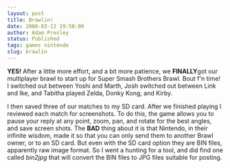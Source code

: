 ```yaml
---
layout: post
title: Brawlin!
date: 2008-03-12 19:58:00
author: Adam Presley
status: Published
tags: games nintendo
slug: brawlin
---
```

**YES!** After a little more effort, and a bit more patience, we
**FINALLY**got our multiplayer brawl to start up for Super Smash
Brothers Brawl. Bout f'n time! I switched out between Yoshi and Marth,
Josh switched out between Link and Ike, and Tabitha played Zelda, Donky
Kong, and Kirby.  
  
I then saved three of our matches to my SD card. After we finished
playing I reviewed each match for screenshots. To do this, the game
allows you to pause your reply at any point, zoom, pan, and rotate for
the best angles, and save screen shots. The **BAD** thing about it is
that Nintendo, in their infinite wisdom, made it so that you can only
send them to another Brawl owner, or to an SD card. But even with the SD
card option they are BIN files, apparently raw image format. So I went a
hunting for a tool, and did find one called *bin2jpg* that will convert
the BIN files to JPG files suitable for posting.  
